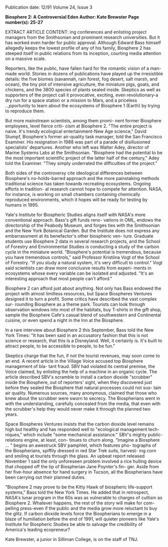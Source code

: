 Publication date: 12/91
Volume 24, Issue 3

**Biosphere 2: A Controversial Eden**
**Author: Kate Brewster**
**Page number(s): 25-27**

EXTRACT ARTICLE CONTENT:
ing conferences and enlisting project managers from the 
Smithsonian and prominent research universities. But it has 
worked even harder for public approval. Although Edward 
Bass himself allegedly keeps the lowest profile of any of his 
family, Biosphere 2 has steeped itself in public relations 
from its inception, courting media attention on a massive 
scale. 

Reporters, like the public, have fallen hard for the 
romantic vision of a man-made world. Stories in dozens of 
publications have played up the irresistible details: the five 
biomes (savannah, rain forest, fog desert, salt marsh, and 
ocean), the tiny plot of intensive agriculture, the miniature 
pigs, goats, and chickens, and the 3800 species of plants 
sealed inside. Skeptics as well as supporters of the project 
call it provocative, exciting, even revolutionary-a dry run 
for a space station or a mission to Mars, and a priceless 
..,pportunity to learn about the ecosystems of Biosphere 1 
(Earth) by trying to reproduce them. 

But more mainstream scientists, among them promi-
nent former Biosphere employees, level fierce criti-
cism at Biosphere 2. "The entire project is naive. It's 
trendy ecological entertainment-New Age science," David 
Stumpf, Biosphere's former air-quality task manager, told 
the San Francisco Examiner. His resignation in 1988 was 
part of a parade of disillusioned specialists' departures. 
Another who left was Walter Adey, director of Marine 
Systems Labs at the Smithsonian. "Biosphere had the 
potential to be the most important scientific project of the 
latter half of the century," Adey told the Examiner. "They 
simply underrated the difficulties of the project." 

Both sides of the controversy cite ideological differences 
between Biosphere's no-holds-barred approach and the 
more painstaking methods traditional science has taken 
towards recreating ecosystems. Ongoing efforts in tradition-
al research cannot hope to compete for attention. NASA, 
for instance, is working on small chambers containing 
chemically reproduced environments, which it hopes will be 
ready for testing by humans in 1995. 

Yale's Institute for Biospheric Studies aligns itself with 
NASA's more conventional approach. Bass's gift funds reno-
vations in OML, endows the directorship of the Peabody 
Museum, and forges ties with the Smithsonian and the New 
York Botanical Garden. But the Institute does not express 
any embarrassment at its benefactor's other biospheric ven-
ture. Graduate students use Biosphere 2 data in several 
research projects, and the School of Forestry and 
Environmental Studies is conducting a study of the carbon 
cycle in the miniature world. "Biosphere's potential is 
tremendous, because you have tremendous controls," said 
Professor Kristiina Vogt of the School of Forestry. "If you 
study a natural system, it's very difficult to control." Vogt 
said scientists can draw more conclusive results from experi-
ments in ecosystems whose every variable can be isolated 
and adjusted. "It's an interesting 
approach that most people can't 
afford." 

Biosphere 2 can afford just 
about anything. Not only has Bass 
endowed the project with almost 
limitless resources, but Space 
Biospheres Ventures designed it to 
turn a profit. Some critics have 
described the vast complex sur-
rounding Biosphere as a theme 
park. Tourists can look through 
observation windows into most of 
the habitats, buy T-shirts in the gift 
shop, sample the Biosphere Cafe's 
casual blend of southwestern and 
Continental cuisine, or even spend 
a night in the Inn at the Biosphere. 

In a rare interview about Biosphere 
2 this September, Bass told the New 
York Times: "It has been said in an 
accusatory fashion that this is not 
science or research, that this is a 
Disneyland. Well, it certainly is. 
It's built to attract people, to be 
accessible to people, to be fun." 

Skeptics charge that the fun, if 
not the tourist revenues, may 
soon come to an end. A recent 
article in the Village Voice accused 
top Biosphere management of bla-
tant fraud. SBV had violated its 
central premise, the Voice claimed, 
by enlisting the help of a machine 
in an organic cycle. The article 
described SBV's scramble to install 
a carbon dioxide "scrubber" inside 
the Biosphere, out of reporters' 
sight, when they discovered just 
before they sealed the Biosphere 
that natural processes could not sus-
tain air quality. Numerous sources, 
many anonymous, claimed that 
those who knew about the scrubber 
were 
sworn 
to 
secrecy. 
The 
Biospherians went in with the 
understanding, carefully concealed 
from the media, that even with the 
scrubber's help they would never 
make it through the planned two 
years. 

Space Biospheres Ventures insists 
that the carbon dioxide level remains 
high but healthy and has responded 
well to "ecological management tech-
niques," which include "some 
mechanical assistance." SBV's mighty 
public-relations engine, at least, con-
tinues to churn along. "Imagine a 
Biosphere ... " begins an awestruck 
SBV pamphlet, which features pho-
tographs of the Biospherians, spiffily 
dressed in red Star Trek suits, harvest-
ing corn and smiling at tourists 
through the glass. An upbeat report 
released November 1 said the only 
unforeseen problem involved a rice 
hulling device that chopped off the 
tip of Biospherian Jane Poynter's fin-
ger. Aside from her five-hour absence 
for hand surgery in Tucson, all the 
Biospherians have been carrying out 
their planned duties. 

"Biosphere 2 may prove to be the 
Kitty Hawk of biospheric life-support 
systems," Bass told the New York 
Times. He added that in retrospect, 
NASA's lunar program in the 60s was 
as vulnerable to charges of cultism as 
Biosphere 2. Whatever happens, the 
rest of the story will make for com-
pelling press-even if the public and 
the media grow more reluctant to buy 
the glitz. If carbon dioxide levels force 
the Biospherians to emerge in a blaze 
of humiliation before the end of 
1991, will quieter pioneers like Yale's 
Institute for Biospheric Studies be 
able to salvage the credibility of 
America's leading ecopreneur? 

Kate Brewster, a junior in Silliman 
College, is on the staff of TNJ.